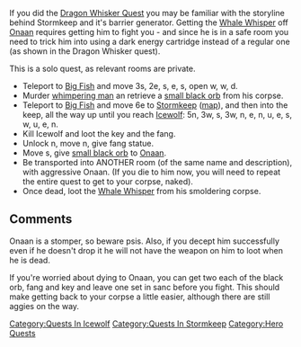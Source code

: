 If you did the [Dragon Whisker Quest](Dragon_Whisker_Quest "wikilink")
you may be familiar with the storyline behind Stormkeep and it's barrier
generator. Getting the [Whale Whisper](Whale_Whisper "wikilink") off
[Onaan](Onaan "wikilink") requires getting him to fight you - and since
he is in a safe room you need to trick him into using a dark energy
cartridge instead of a regular one (as shown in the Dragon Whisker
quest).

This is a solo quest, as relevant rooms are private.

-   Teleport to [Big Fish](Big_Fish_In_Cold_Water "wikilink") and move
    3s, 2e, s, e, s, open w, w, d.
-   Murder [whimpering man](Whimpering_Man "wikilink") an retrieve a
    [small black orb](Small_Black_Orb "wikilink") from his corpse.
-   Teleport to [Big Fish](Big_Fish_In_Cold_Water "wikilink") and move
    6e to [Stormkeep](:Category:Stormkeep "wikilink")
    ([map](Stormkeep_Map "wikilink")), and then into the keep, all the
    way up until you reach [Icewolf](Icewolf_(mob) "wikilink"): 5n, 3w,
    s, 3w, n, e, n, u, e, s, w, u, e, n.
-   Kill Icewolf and loot the key and the fang.
-   Unlock n, move n, give fang statue.
-   Move s, give [small black orb](Small_Black_Orb "wikilink") to
    [Onaan](Onaan "wikilink").
-   Be transported into ANOTHER room (of the same name and description),
    with aggressive Onaan. (If you die to him now, you will need to
    repeat the entire quest to get to your corpse, naked).
-   Once dead, loot the [Whale Whisper](Whale_Whisper "wikilink") from
    his smoldering corpse.

## Comments

Onaan is a stomper, so beware psis. Also, if you decept him successfully
even if he doesn't drop it he will not have the weapon on him to loot
when he is dead.

If you're worried about dying to Onaan, you can get two each of the
black orb, fang and key and leave one set in sanc before you fight. This
should make getting back to your corpse a little easier, although there
are still aggies on the way.

[Category:Quests In Icewolf](Category:Quests_In_Icewolf "wikilink")
[Category:Quests In Stormkeep](Category:Quests_In_Stormkeep "wikilink")
[Category:Hero Quests](Category:Hero_Quests "wikilink")
